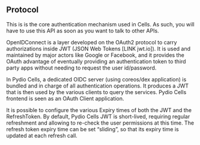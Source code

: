 ## Protocol

This is is the core authentication mechanism used in Cells. As such, you will have to use this API as soon as you want to talk to other APIs.

OpenIDConnect is a layer developed on the OAuth2 protocol to carry authorizations inside JWT (JSON Web Tokens [LINK jwt.io]). It is used and maintained by major actors like Google or Facebook, and it provides the OAuth advantage of eventually providing an authentication token to third party apps without needing to request the user id/password.

In Pydio Cells, a dedicated OIDC server (using coreos/dex application) is bundled and in charge of all authentication operations. It produces a JWT that is then used by the various clients to query the services. Pydio Cells frontend is seen as an OAuth Client application.

It is possible to configure the various Expiry times of both the JWT and the RefreshToken. By default, Pydio Cells JWT is short-lived, requiring regular refreshment and allowing to re-check the user permissions at this time. The refresh token expiry time can be set “sliding”, so that its expiry time is updated at each refresh call.
